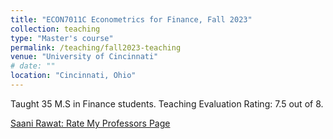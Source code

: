 ```yaml
---
title: "ECON7011C Econometrics for Finance, Fall 2023"
collection: teaching
type: "Master's course"
permalink: /teaching/fall2023-teaching
venue: "University of Cincinnati"
# date: ""
location: "Cincinnati, Ohio"
---
```


Taught 35 M.S in Finance students. Teaching Evaluation Rating: 7.5 out of 8.


<!-- &nbsp; -->


[Saani Rawat: Rate My Professors Page](https://www.ratemyprofessors.com/professor/2956869)

<!-- Heading 1
======

Heading 2
======

Heading 3
====== -->